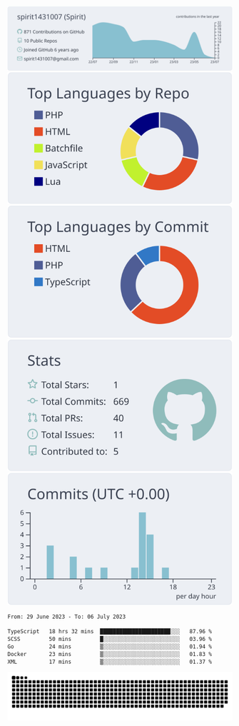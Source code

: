 [![](https://raw.githubusercontent.com/spirit1431007/spirit1431007/master/profile-summary-card-output/nord_bright/0-profile-details.svg)](https://git.io/spiritx)
[![](https://raw.githubusercontent.com/spirit1431007/spirit1431007/master/profile-summary-card-output/nord_bright/1-repos-per-language.svg)](https://git.io/spiritx) [![](https://raw.githubusercontent.com/spirit1431007/spirit1431007/master/profile-summary-card-output/nord_bright/2-most-commit-language.svg)](https://git.io/spiritx)
[![](https://raw.githubusercontent.com/spirit1431007/spirit1431007/master/profile-summary-card-output/nord_bright/3-stats.svg)](https://git.io/spiritx) [![](https://raw.githubusercontent.com/spirit1431007/spirit1431007/master/profile-summary-card-output/nord_bright/4-productive-time.svg)](https://git.io/spiritx)

<!--START_SECTION:waka-->

```txt
From: 29 June 2023 - To: 06 July 2023

TypeScript   18 hrs 32 mins  ██████████████████████░░░   87.96 %
SCSS         50 mins         █░░░░░░░░░░░░░░░░░░░░░░░░   03.96 %
Go           24 mins         ▒░░░░░░░░░░░░░░░░░░░░░░░░   01.94 %
Docker       23 mins         ▒░░░░░░░░░░░░░░░░░░░░░░░░   01.83 %
XML          17 mins         ▒░░░░░░░░░░░░░░░░░░░░░░░░   01.37 %
```

<!--END_SECTION:waka-->

![contribution](https://github.com/spirit1431007/spirit1431007/blob/output/github-contribution-grid-snake.svg)
